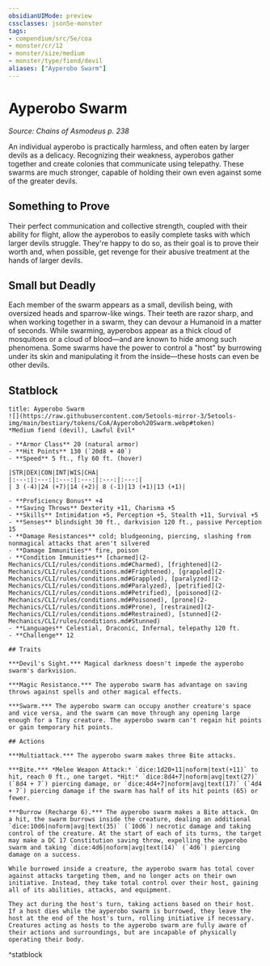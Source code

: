 ```yaml
---
obsidianUIMode: preview
cssclasses: json5e-monster
tags:
- compendium/src/5e/coa
- monster/cr/12
- monster/size/medium
- monster/type/fiend/devil
aliases: ["Ayperobo Swarm"]
---
```

# Ayperobo Swarm
*Source: Chains of Asmodeus p. 238*  

An individual ayperobo is practically harmless, and often eaten by larger devils as a delicacy. Recognizing their weakness, ayperobos gather together and create colonies that communicate using telepathy. These swarms are much stronger, capable of holding their own even against some of the greater devils.

## Something to Prove

Their perfect communication and collective strength, coupled with their ability for flight, allow the ayperobos to easily complete tasks with which larger devils struggle. They're happy to do so, as their goal is to prove their worth and, when possible, get revenge for their abusive treatment at the hands of larger devils.

## Small but Deadly

Each member of the swarm appears as a small, devilish being, with oversized heads and sparrow-like wings. Their teeth are razor sharp, and when working together in a swarm, they can devour a Humanoid in a matter of seconds. While swarming, ayperobos appear as a thick cloud of mosquitoes or a cloud of blood—and are known to hide among such phenomena. Some swarms have the power to control a "host" by burrowing under its skin and manipulating it from the inside—these hosts can even be other devils.

## Statblock

```ad-statblock
title: Ayperobo Swarm
![](https://raw.githubusercontent.com/5etools-mirror-3/5etools-img/main/bestiary/tokens/CoA/Ayperobo%20Swarm.webp#token)
*Medium fiend (devil), Lawful Evil*

- **Armor Class** 20 (natural armor)
- **Hit Points** 130 (`20d8 + 40`)
- **Speed** 5 ft., fly 60 ft. (hover)

|STR|DEX|CON|INT|WIS|CHA|
|:---:|:---:|:---:|:---:|:---:|:---:|
| 3 (-4)|24 (+7)|14 (+2)| 8 (-1)|13 (+1)|13 (+1)|

- **Proficiency Bonus** +4
- **Saving Throws** Dexterity +11, Charisma +5
- **Skills** Intimidation +5, Perception +5, Stealth +11, Survival +5
- **Senses** blindsight 30 ft., darkvision 120 ft., passive Perception 15
- **Damage Resistances** cold; bludgeoning, piercing, slashing from nonmagical attacks that aren't silvered
- **Damage Immunities** fire, poison
- **Condition Immunities** [charmed](2-Mechanics/CLI/rules/conditions.md#Charmed), [frightened](2-Mechanics/CLI/rules/conditions.md#Frightened), [grappled](2-Mechanics/CLI/rules/conditions.md#Grappled), [paralyzed](2-Mechanics/CLI/rules/conditions.md#Paralyzed), [petrified](2-Mechanics/CLI/rules/conditions.md#Petrified), [poisoned](2-Mechanics/CLI/rules/conditions.md#Poisoned), [prone](2-Mechanics/CLI/rules/conditions.md#Prone), [restrained](2-Mechanics/CLI/rules/conditions.md#Restrained), [stunned](2-Mechanics/CLI/rules/conditions.md#Stunned)
- **Languages** Celestial, Draconic, Infernal, telepathy 120 ft.
- **Challenge** 12

## Traits

***Devil's Sight.*** Magical darkness doesn't impede the ayperobo swarm's darkvision.

***Magic Resistance.*** The ayperobo swarm has advantage on saving throws against spells and other magical effects.

***Swarm.*** The ayperobo swarm can occupy another creature's space and vice versa, and the swarm can move through any opening large enough for a Tiny creature. The ayperobo swarm can't regain hit points or gain temporary hit points.

## Actions

***Multiattack.*** The ayperobo swarm makes three Bite attacks.

***Bite.*** *Melee Weapon Attack:* `dice:1d20+11|noform|text(+11)` to hit, reach 0 ft., one target. *Hit:* `dice:8d4+7|noform|avg|text(27)` (`8d4 + 7`) piercing damage, or `dice:4d4+7|noform|avg|text(17)` (`4d4 + 7`) piercing damage if the swarm has half of its hit points (65) or fewer.

***Burrow (Recharge 6).*** The ayperobo swarm makes a Bite attack. On a hit, the swarm burrows inside the creature, dealing an additional `dice:10d6|noform|avg|text(35)` (`10d6`) necrotic damage and taking control of the creature. At the start of each of its turns, the target may make a DC 17 Constitution saving throw, expelling the ayperobo swarm and taking `dice:4d6|noform|avg|text(14)` (`4d6`) piercing damage on a success.

While burrowed inside a creature, the ayperobo swarm has total cover against attacks targeting them, and no longer acts on their own initiative. Instead, they take total control over their host, gaining all of its abilities, attacks, and equipment.

They act during the host's turn, taking actions based on their host. If a host dies while the ayperobo swarm is burrowed, they leave the host at the end of the host's turn, rolling initiative if necessary. Creatures acting as hosts to the ayperobo swarm are fully aware of their actions and surroundings, but are incapable of physically operating their body.
```
^statblock
